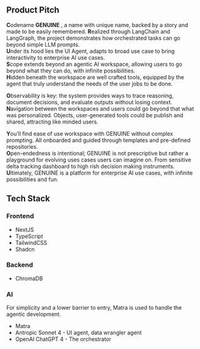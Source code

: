 ## Product Pitch

**C**odename **GENUINE** , a name with unique name, backed by a story and made to be easily remembered.
**R**ealized through LangChain and LangGraph, the project demonstrates how orchestrated tasks can go beyond simple LLM prompts.  
**U**nder its hood lies the UI Agent, adapts to broad use case to bring interactivity to enterprise AI use cases.  
**S**cope extends beyond an agentic AI workspace, allowing users to go beyond what they can do, with infinite possibilities.  
**H**idden beneath the workspace are well crafted tools, equipped by the agent that truly understand the needs of the user jobs to be done.  

**O**bservability is key: the system provides ways to trace reasoning, document decisions, and evaluate outputs without losing context.  
**N**avigation between the workspaces and users could go beyond that what was personalized. Objects, user-generated tools could be publish and shared, attracting like minded users.  

**Y**ou’ll find ease of use workspace with GENUINE without complex prompting. All onboarded and guided through templates and pre-defined repositories.  
**O**pen-endedness is intentional; GENUINE is not prescriptive but rather a playground for evolving uses cases users can imagine on. From sensitive delta tracking dashboard to high rish decision making instruments.  
**U**ltimately, GENUINE is a platform for enterprise AI use cases, with infinite possibilities and fun.  

## Tech Stack

### Frontend
- NextJS
- TypeScript
- TailwindCSS
- Shadcn

### Backend
- ChromaDB

### AI
For simplicity and a lower barrier to entry, Matra is used to handle the agentic development.
- Matra
- Antropic Sonnet 4 - UI agent, data wrangler agent
- OpenAI ChatGPT 4 - The orchestrator